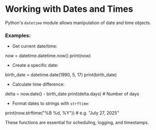 # Working with Dates and Times

Python's `datetime` module allows manipulation of date and time objects.

### Examples:

- Get current date/time:

now = datetime.datetime.now()
print(now)

- Create a specific date:

birth_date = datetime.date(1990, 5, 17)
print(birth_date)

- Calculate time difference:

delta = now.date() - birth_date
print(delta.days) # Number of days

- Format dates to strings with `strftime`:

print(now.strftime("%B %d, %Y")) # e.g. "July 27, 2025"

These functions are essential for scheduling, logging, and timestamps.
